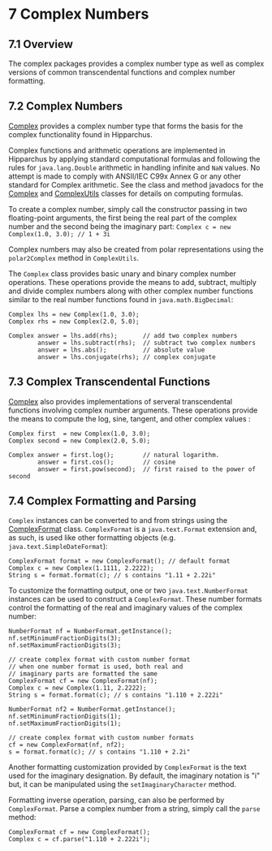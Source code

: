 # 7 Complex Numbers
## 7.1 Overview
The complex packages provides a complex number type as well as complex
versions of common transcendental functions and complex number
formatting.


## 7.2 Complex Numbers
[          Complex](../apidocs/org/hipparchus/complex/Complex.html)
provides a complex number type that forms the basis for
the complex functionality found in Hipparchus.

Complex functions and arithmetic operations are implemented in
Hipparchus by applying standard computational formulas and
following the rules for `java.lang.Double` arithmetic in
handling infinite and `NaN` values.  No attempt is made
to comply with ANSII/IEC C99x Annex G or any other standard for
Complex arithmetic.  See the class and method javadocs for the
[           Complex](../apidocs/org/hipparchus/complex/Complex.html)
and
[           ComplexUtils](../apidocs/org/hipparchus/complex/ComplexUtils.html)
classes for details on computing formulas.

To create a complex number, simply call the constructor passing in two
floating-point arguments, the first being the real part of the
complex number and the second being the imaginary part:
`Complex c = new Complex(1.0, 3.0); // 1 + 3i`

Complex numbers may also be created from polar representations
using the `polar2Complex` method in
`ComplexUtils`.

The `Complex` class provides basic unary and binary
complex number operations.  These operations provide the means to add,
subtract, multiply and divide complex numbers along with other
complex number functions similar to the real number functions found in
`java.math.BigDecimal`:

    Complex lhs = new Complex(1.0, 3.0);
    Complex rhs = new Complex(2.0, 5.0);
    
    Complex answer = lhs.add(rhs);       // add two complex numbers
            answer = lhs.subtract(rhs);  // subtract two complex numbers
            answer = lhs.abs();          // absolute value
            answer = lhs.conjugate(rhs); // complex conjugate


## 7.3 Complex Transcendental Functions
[          Complex](../apidocs/org/hipparchus/complex/Complex.html)
also provides implementations of serveral transcendental
functions involving complex number arguments.
These operations provide the means to compute the log, sine, tangent,
and other complex values :

    Complex first  = new Complex(1.0, 3.0);
    Complex second = new Complex(2.0, 5.0);
    
    Complex answer = first.log();        // natural logarithm.
            answer = first.cos();        // cosine
            answer = first.pow(second);  // first raised to the power of second


## 7.4 Complex Formatting and Parsing
`Complex` instances can be converted to and from strings
using the[          ComplexFormat](../apidocs/org/hipparchus/complex/ComplexFormat.html)
class.
`ComplexFormat` is a `java.text.Format`
extension and, as such, is used like other formatting objects (e.g.
`java.text.SimpleDateFormat`):

    ComplexFormat format = new ComplexFormat(); // default format
    Complex c = new Complex(1.1111, 2.2222);
    String s = format.format(c); // s contains "1.11 + 2.22i"

To customize the formatting output, one or two
`java.text.NumberFormat` instances can be used to construct
a `ComplexFormat`.  These number formats control the
formatting of the real and imaginary values of the complex number:

    NumberFormat nf = NumberFormat.getInstance();
    nf.setMinimumFractionDigits(3);
    nf.setMaximumFractionDigits(3);
    
    // create complex format with custom number format
    // when one number format is used, both real and
    // imaginary parts are formatted the same
    ComplexFormat cf = new ComplexFormat(nf);
    Complex c = new Complex(1.11, 2.2222);
    String s = format.format(c); // s contains "1.110 + 2.222i"
    
    NumberFormat nf2 = NumberFormat.getInstance();
    nf.setMinimumFractionDigits(1);
    nf.setMaximumFractionDigits(1);
    
    // create complex format with custom number formats
    cf = new ComplexFormat(nf, nf2);
    s = format.format(c); // s contains "1.110 + 2.2i"

Another formatting customization provided by
`ComplexFormat` is the text used for the imaginary
designation.  By default, the imaginary notation is "i" but, it can be
manipulated using the `setImaginaryCharacter` method.

Formatting inverse operation, parsing, can also be performed by
`ComplexFormat`.  Parse a complex number from a string,
simply call the `parse` method:

    ComplexFormat cf = new ComplexFormat();
    Complex c = cf.parse("1.110 + 2.222i");


